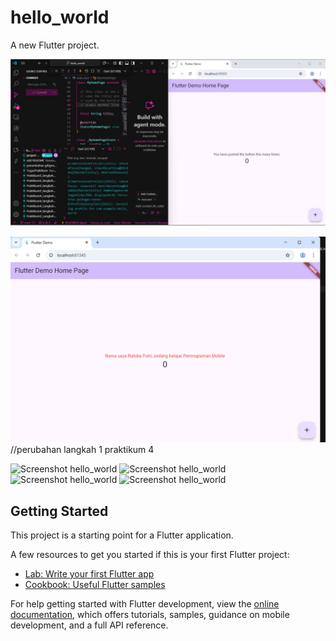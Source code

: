 # hello_world

A new Flutter project.

![Screenshot hello_world](images/01.jpg)

![Screenshot hello_world](images/02.png) //perubahan langkah 1 praktikum 4

![Screenshot hello_world](images/03.jpg)
![Screenshot hello_world](images/4.jpg)
![Screenshot hello_world](images/5.jpg)
![Screenshot hello_world](images/6.jpg)


## Getting Started

This project is a starting point for a Flutter application.

A few resources to get you started if this is your first Flutter project:

- [Lab: Write your first Flutter app](https://docs.flutter.dev/get-started/codelab)
- [Cookbook: Useful Flutter samples](https://docs.flutter.dev/cookbook)

For help getting started with Flutter development, view the
[online documentation](https://docs.flutter.dev/), which offers tutorials,
samples, guidance on mobile development, and a full API reference.
